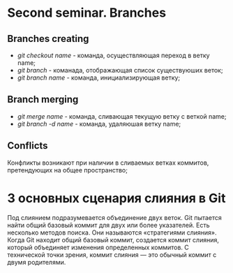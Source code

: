 # Second seminar. Branches

## Branches creating

* *git checkout name* - команда, осуществляющая переход в ветку name;
* *git branch* - команада, отображающая список существуюших веток;
* *git branch name* - команда, инициализирующая ветку;

## Branch merging

* *git merge name* - команда, сливающая текущую ветку с веткой name;
* *git branch -d name* - команда, удаляюшая ветку name;

## Conflicts

Конфликты возникают при наличии в сливаемых ветках коммитов, претендующих на общее пространство;

# 3 основных сценария слияния в Git

Под слиянием подразумевается объединение двух веток. Git пытается найти общий базовый коммит для двух или более указателей. Есть несколько методов поиска. Они называются «стратегиями слияния».
Когда Git находит общий базовый коммит, создается коммит слияния, который объединяет изменения определенных коммитов. С технической точки зрения, коммит слияния — это обычный коммит с двумя родителями.